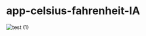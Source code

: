 # app-celsius-fahrenheit-IA

![test (1)](https://user-images.githubusercontent.com/80183450/149265275-2681cbc0-4b05-4d9b-8b49-947a09d73f79.gif)
